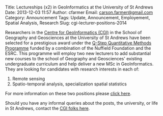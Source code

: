 Title: Lectureships (x2) in GeoInformatics at the University of St Andrews
Date: 2013-12-03 11:57
Author: cfarmer
Email: carson.farmer@gmail.com
Category: Announcement
Tags: Update, Announcement, Employement, Spatial Analysis, Research
Slug: cgi-lecturer-positions-2014

Researchers in the [Centre for GeoInformatics (CGI)][cgi] in the School of 
Geography and Geosciences at the University of St Andrews have been selected 
for a prestigious award under the [Q-Step Quantitative Methods Programme][qstep]
funded by a combination of the Nuffield Foundation and the ESRC. This programme 
will employ two new lecturers to add substantial new courses to the school of 
Geography and Geosciences' existing undergraduate curriculum and help deliver a 
new MSc in GeoInformatics. They are looking for candidates with research 
interests in each of:

1. Remote sensing
2. Spatio-temporal analysis, specialization spatial statistics

For more information on these two positions please [click here][jobs].
 
Should you have any informal queries about the posts, the university, or life 
in St Andrews, contact the [CGI folks here][faculty].

[qstep]: http://www.nuffieldfoundation.org/q-step
[jobs]: http://www.st-andrews.ac.uk/geoinformatics/lectureships-in-geoinformatics-2-posts/
[faculty]: http://www.st-andrews.ac.uk/geoinformatics/people/faculty/
[cgi]: http://www.st-andrews.ac.uk/geoinformatics/